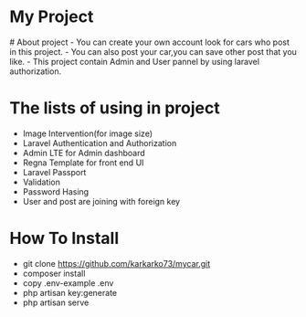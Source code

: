 <h1>My Project</h1>
# About project
- You can create your own account look for cars who post in this project.
- You can also post your car,you can save other post that you like.
- This project contain Admin and User pannel by using laravel authorization.


# The lists of using in project
- Image Intervention(for image size)
- Laravel Authentication and Authorization
- Admin LTE for Admin dashboard
- Regna Template for front end UI
- Laravel Passport
- Validation
- Password Hasing
- User and post are joining with foreign key

# How To Install
- git clone https://github.com/karkarko73/mycar.git
- composer install
- copy .env-example .env
- php artisan key:generate
- php artisan serve
